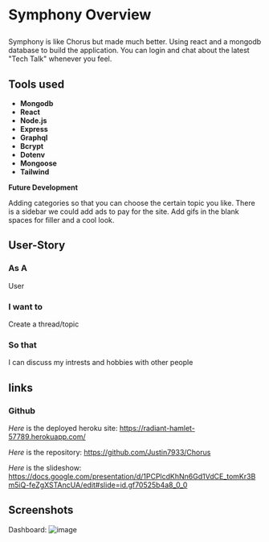  # Symphony Overview<p>
Symphony is like Chorus but made much better. Using react and a mongodb database to build the application. You can login and chat about the latest "Tech Talk" whenever you feel.<p>
## Tools used 
  <ul>
    <li><strong>Mongodb</strong></li>
    <li><strong>React</strong></li>
    <li><strong>Node.js</strong></li>
    <li><strong>Express</strong></li>
    <li><strong>Graphql</strong></li>
    <li><strong>Bcrypt</strong></li>
    <li><strong>Dotenv</strong></li>
    <li><strong>Mongoose</strong></li>
    <li><strong>Tailwind</strong></li>
</ul><p>
  <strong>Future Development</strong><p>
Adding categories so that you can choose the certain topic you like. There is a sidebar we could add ads to pay for the site. Add gifs in the blank spaces for filler and a cool look.<p>

## User-Story 
### As A 
  User

### I want to
  Create a thread/topic

### So that 
I can discuss my intrests and hobbies with other people

## links 
### Github
*Here* is the deployed heroku site: https://radiant-hamlet-57789.herokuapp.com/<p>
*Here* is the repository: https://github.com/Justin7933/Chorus<p>
*Here* is the slideshow: https://docs.google.com/presentation/d/1PCPlcdKhNn6Gd1VdCE_tomKr3Bm5iQ-feZgXSTAncUA/edit#slide=id.gf70525b4a8_0_0<p>

## Screenshots
Dashboard: ![image](https://user-images.githubusercontent.com/84878209/136660765-12d81d32-46c3-4ce4-8889-f69e1bb81192.png)


